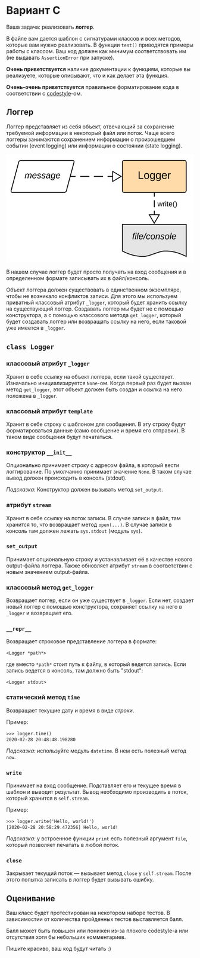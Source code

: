 # Вариант С

Ваша задача: реализовать **логгер**.

В файле вам дается шаблон с сигнатурами классов и всех методов, которые вам нужно реализовать. В функции `test()` приводятся примеры работы с классом. Ваш код должен как минимум соответствовать им (не выдавать `AssertionError` при запуске).

**Очень приветствуется** наличие документации к функциям, которые вы реализуете, которые описывают, что и как делает эта функция.

**Очень-очень приветствуется** правильное форматирование кода в соответствии с [codestyle](https://www.python.org/dev/peps/pep-0008/)-ом.

## Логгер

Логгер представляет из себя объект, отвечающий за сохранение требуемой информации в некоторый файл или поток. Чаще всего логгеры занимаются сохранением информации о произошедшем событии (event logging) или информации о состоянии (state logging).

![Пример логгера](../../img/logger_scheme_example.png)

В нашем случае логгер будет просто получать на вход сообщения и в определенном формате записывать их в файл/консоль.

Объект логгера должен существовать в единственном экземпляре, чтобы не возникало конфликтов записи. Для этого мы используем приватный классовый атрибут `_logger`, который будет хранить ссылку на существующий логгер. Создавать логгер мы будет не с помощью конструктора, а с помощью классового метода `get_logger`, который будет создавать логгер или возвращать ссылку на него, если таковой уже имеется в `_logger`.

## `class Logger`

### классовый атрибут `_logger`

Хранит в себе ссылку на объект логгера, если такой существует. Изначально инициализируется `None`-ом. Когда первый раз будет вызван метод `get_logger`, этот объект должен быть создан и ссылка на него положена в `_logger`.

### классовый атрибут `template`

Хранит в себе строку с шаблоном для сообщения. В эту строку будут форматироваться данные (само сообщение и время его отправки). В таком виде сообщения будут печататься.

### конструктор `__init__`

Опционально принимает строку с адресом файла, в который вести логгирование. По умолчанию принимает значение `None`. В таком случае вывод должен происходить в консоль (stdout).

*Подсказка:* Конструктор должен вызывать метод `set_output`.

### атрибут `stream`

Хранит в себе ссылку на поток записи. В случае записи в файл, там хранится то, что возвращает метод `open(...)`. В случае записи в консоль там должен лежать `sys.stdout` (модуль `sys`).

### `set_output`

Принимает опциональную строку и устанавливает её в качестве нового output-файла логгера. Также обновляет атрибут `stream` в соответствии с новым значением output-файла.

### классовый метод `get_logger`

Возвращает логгер, если он уже существует в `_logger`. Если нет, создает новый логгер с помощью конструктора, сохраняет ссылку на него в `_logger` и возвращает его.

### `__repr__`

Возвращает строковое представление логгера в формате:

```
<Logger *path*>
```

где вместо `*path*` стоит путь к файлу, в который ведется запись. Если запись ведется в консоль, там должно быть "stdout":

```
<Logger stdout>
```

### статический метод `time`

Возвращает текущие дату и время в виде *строки*.

Пример:

```
>>> logger.time()
2020-02-28 20:48:48.198280
```

*Подсказка:* используйте модуль `datetime`. В нем есть полезный метод `now`.

### `write`

Принимает на вход сообщение. Подставляет его и текущее время в шаблон и выводит результат. Вывод необходимо производить в поток, который хранится в `self.stream`.

Пример:
```
>>> logger.write('Hello, world!')
[2020-02-28 20:58:29.472356] Hello, world!
```

*Подсказка:* у встроенное функции `print` есть полезный аргумент `file`, который позволяет печатать в любой поток.

### `close`

Закрывает текущий поток — вызывает метод `close` у `self.stream`. После этого попытка записать в логгер будет вызывать ошибку.

## Оценивание

Ваш класс будет протестирован на некотором наборе тестов. В зависимостии от количества пройденных тестов выставляется балл.

Балл может быть повышен или понижен из-за плохого codestyle-а или отсутствия хотя бы небольших комментариев.

Пишите красиво, ваш код будут читать :)
